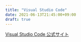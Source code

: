 ```yaml
---
title: "Visual Studio Code"
date: 2021-06-13T21:45:00+09:00
draft: true
---
```

[Visual Studio Code 公式サイト](https://code.visualstudio.com/)
